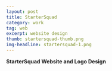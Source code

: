 ```yaml
---
layout: post
title: StarterSquad
category: work
tag: web
excerpt: website design
thumb: startersquad-thumb.png
img-headline: startersquad-1.png
---
```


<div class=txt>
<p>
    <strong>StarterSquad Website and Logo Design</strong>
</p>
</div>